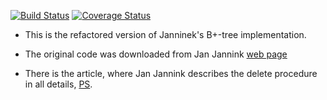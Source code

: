 [![Build Status](https://travis-ci.org/romz-pl/jannink-btree.svg?branch=master)](https://travis-ci.org/romz-pl/jannink-btree)
[![Coverage Status](https://codecov.io/gh/romz-pl/jannink-btree/badge.svg?branch=master)](https://codecov.io/gh/romz-pl/jannink-btree?branch=master)

* This is the refactored version of Janninek's B+-tree implementation.

* The original code was downloaded from Jan Jannink [web page](http://infolab.stanford.edu/pub/jannink/btree/)

* There is the article, where Jan Jannink describes the delete procedure in all details, [PS](http://infolab.stanford.edu/pub/jannink/1995/btree.ps).

